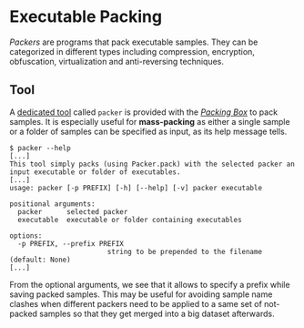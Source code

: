 # Executable Packing

*Packers* are programs that pack executable samples. They can be categorized in different types including compression, encryption, obfuscation, virtualization and anti-reversing techniques.

## Tool

A [dedicated tool](https://github.com/dhondta/docker-packing-box/blob/main/files/tools/packer) called `packer` is provided with the [*Packing Box*](https://github.com/dhondta/docker-packing-box) to pack samples. It is especially useful for **mass-packing** as either a single sample or a folder of samples can be specified as input, as its help message tells.

```console
$ packer --help
[...]
This tool simply packs (using Packer.pack) with the selected packer an input executable or folder of executables.
[...]
usage: packer [-p PREFIX] [-h] [--help] [-v] packer executable

positional arguments:
  packer      selected packer
  executable  executable or folder containing executables

options:
  -p PREFIX, --prefix PREFIX
                        string to be prepended to the filename (default: None)
[...]
```

From the optional arguments, we see that it allows to specify a prefix while saving packed samples. This may be useful for avoiding sample name clashes when different packers need to be applied to a same set of not-packed samples so that they get merged into a big dataset afterwards.

